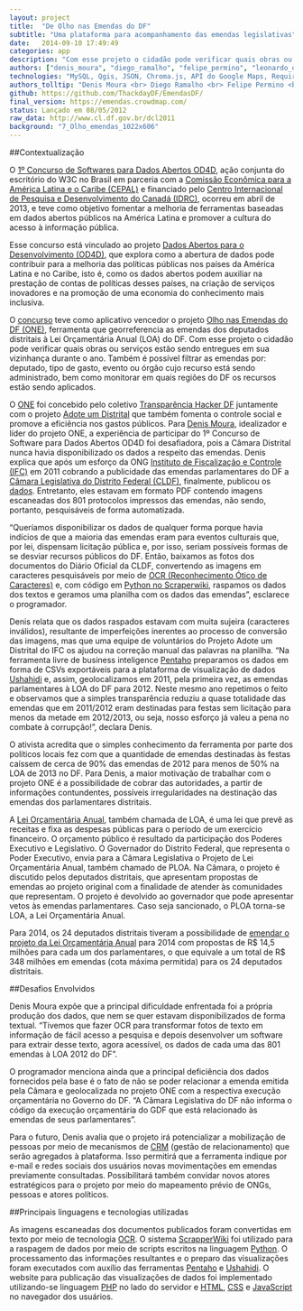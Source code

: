 ```yaml
---
layout: project
title:  "De Olho nas Emendas do DF"
subtitle: "Uma plataforma para acompanhamento das emendas legislativas"
date:   2014-09-10 17:49:49
categories: app
description: "Com esse projeto o cidadão pode verificar quais obras ou serviços estão sendo entregues em sua vizinhança durante o ano."
authors: ["denis_moura", "diego_ramalho", "felipe_permino", "leonardo_oliveira", "decko", "derushi_farias", "ricardo_poppi", "kai_mishima", "luis_silva", "marc_arnoldi"]
technologies: "MySQL, Qgis, JSON, Chroma.js, API do Google Maps, Require.js, Knockout"
authors_tolltip: "Denis Moura <br> Diego Ramalho <br> Felipe Permino <br> Leonardo Oliveira <br> André Filipe <br> Derushi Farias <br>	Ricardo Poppi <br> Kai Mishima <br> Luiz Carlos Silva <br> Marc Arnoldi"
github: https://github.com/ThackdayDF/EmendasDF/
final_version: https://emendas.crowdmap.com/
status: Lançado em 08/05/2012
raw_data: http://www.cl.df.gov.br/dcl2011
background: "7_Olho_emendas_1022x606"
---
```


##Contextualização

O [1º Concurso de Softwares para Dados Abertos OD4D](http://www.od4d.org/2013/06/26/resultado-do-1o-concurso-de-softwares-para-dados-abertos-od4d/), ação conjunta do escritório do W3C no Brasil em parceria com a [Comissão Econômica para a América Latina e o Caribe (CEPAL)](http://www.cepal.org/) e financiado pelo [Centro Internacional de Pesquisa e Desenvolvimento do Canadá (IDRC)](http://www.idrc.ca/EN/Pages/default.aspx), ocorreu em abril de 2013, e teve como objetivo fomentar a melhoria de ferramentas baseadas em dados abertos públicos na América Latina e promover a cultura do acesso à informação pública. 

Esse concurso está vinculado ao projeto [Dados Abertos para o Desenvolvimento (OD4D)](http://www.od4d.org/), que explora como a abertura de dados pode contribuir para a melhoria das políticas públicas nos países da América Latina e no Caribe, isto é, como os dados abertos podem auxiliar na prestação de contas de políticas desses países, na criação de serviços inovadores e na promoção de uma economia do conhecimento mais inclusiva. 

O [concurso](http://www.od4d.org/wp-content/uploads/2013/04/Concurso_de_Software1.pdf) teve como aplicativo vencedor o projeto [Olho nas Emendas do DF (ONE)](https://emendas.crowdmap.com/), ferramenta que georreferencia as emendas dos deputados distritais à Lei Orçamentária Anual (LOA) do DF. Com esse projeto o cidadão pode verificar quais obras ou serviços estão sendo entregues em sua vizinhança durante o ano. Também é possível filtrar as emendas por: deputado, tipo de gasto, evento ou órgão cujo recurso está sendo administrado, bem como monitorar em quais regiões do DF os recursos estão sendo aplicados. 

O [ONE](https://github.com/ThackdayDF/EmendasDF/) foi concebido pelo coletivo [Transparência Hacker DF](http://thackdaydf.com.br/) juntamente com o projeto [Adote um Distrital](http://www.adoteumdistrital.org.br/) que também fomenta o controle social e promove a eficiência nos gastos públicos. Para [Denis Moura](https://github.com/Demoulidor), idealizador e líder do projeto ONE, a experiência de participar do 1º Concurso de Software para Dados Abertos OD4D foi desafiadora, pois a Câmara Distrital nunca havia disponibilizado os dados a respeito das emendas. Denis explica que após um esforço da ONG [Instituto de Fiscalização e Controle (IFC)](http://www.adoteummunicipio.org.br/novo/) em 2011 cobrando a publicidade das emendas parlamentares do DF a [Câmara Legislativa do Distrito Federal (CLDF)](http://www.cl.df.gov.br/), finalmente, publicou os [dados](http://www.cl.df.gov.br/dcl2011). Entretanto, eles estavam em formato PDF contendo imagens escaneadas dos 801 protocolos impressos das emendas, não sendo, portanto, pesquisáveis de forma automatizada. 

“Queríamos disponibilizar os dados de qualquer forma porque havia indícios de que a maioria das emendas eram para eventos culturais que, por lei, dispensam licitação pública e, por isso, seriam possíveis formas de se desviar recursos públicos do DF. Então, baixamos as fotos dos documentos do Diário Oficial da CLDF, convertendo as imagens em caracteres pesquisáveis por meio de [OCR (Reconhecimento Ótico de Caracteres)](http://pt.wikipedia.org/wiki/Reconhecimento_ótico_de_caracteres) e, com código em [Python no Scraperwiki](https://classic.scraperwiki.com/scrapers/raspador_de_texto_das_emendas_parlamentares_do_df_/), raspamos os dados dos textos e geramos uma planilha com os dados das emendas”, esclarece o programador. 

Denis relata que os dados raspados estavam com muita sujeira (caracteres inválidos), resultante de imperfeições inerentes ao processo de conversão das imagens, mas que uma equipe de voluntários do Projeto Adote um Distrital do IFC os ajudou na correção manual das palavras na planilha. “Na ferramenta livre de business inteligence [Pentaho](http://www.pentaho.com/) preparamos os dados em forma de CSVs exportáveis para a plataforma de visualização de dados [Ushahidi](http://www.ushahidi.com/) e, assim, geolocalizamos em 2011, pela primeira vez, as emendas parlamentares à LOA do DF para 2012. Neste mesmo ano repetimos o feito e observamos que a simples transparência reduziu a quase totalidade das emendas que em 2011/2012 eram destinadas para festas sem licitação para menos da metade em 2012/2013, ou seja, nosso esforço já valeu a pena no combate à corrupção!”, declara Denis. 

O ativista acredita que o simples conhecimento da ferramenta por parte dos políticos locais fez com que a quantidade de emendas destinadas às festas caíssem de cerca de 90% das emendas de 2012 para menos de 50% na LOA de 2013 no DF. Para Denis, a maior motivação de trabalhar com o projeto ONE é a possibilidade de cobrar das autoridades, a partir de informações contundentes, possíveis irregularidades na destinação das emendas dos parlamentares distritais. 


A [Lei Orçamentária Anual](http://www.orcamentocidadao.df.gov.br/orcamento.php), também chamada de LOA, é uma lei que prevê as receitas e fixa as despesas públicas para o período de um exercício financeiro. O orçamento público é resultado da participação dos Poderes Executivo e Legislativo. O Governador do Distrito Federal, que representa o Poder Executivo, envia para a Câmara Legislativa o Projeto de Lei Orçamentária Anual, também chamado de PLOA. Na Câmara, o projeto é discutido pelos deputados distritais, que apresentam propostas de emendas ao projeto original com a finalidade de atender às comunidades que representam. O projeto é devolvido ao governador que pode apresentar vetos às emendas parlamentares. Caso seja sancionado, o PLOA torna-se LOA, a Lei Orçamentária Anual. 

Para 2014, os 24 deputados distritais tiveram a possibilidade de [emendar o projeto da Lei Orçamentária Anual](http://www.adoteumdistrital.org.br/_adote_vis.php?acao=visualizarnoticias&id_noticias=55) para 2014 com propostas de R$ 14,5 milhões para cada um dos parlamentares, o que equivale a um total de R$ 348 milhões em emendas (cota máxima permitida) para os 24 deputados distritais. 

##Desafios Envolvidos

Denis Moura expõe que a principal dificuldade enfrentada foi a própria produção dos dados, que nem se quer estavam disponibilizados de forma textual. “Tivemos que fazer OCR para transformar fotos de texto em informação de fácil acesso a pesquisa e depois desenvolver um software para extrair desse texto, agora acessível, os dados de cada uma das 801 emendas à LOA 2012 do DF”. 

O programador menciona ainda que a principal deficiência dos dados fornecidos pela base é o fato de não se poder relacionar a emenda emitida pela Câmara e geolocalizada no projeto ONE com a respectiva execução orçamentária no Governo do DF. “A Câmara Legislativa do DF não informa o código da execução orçamentária do GDF que está relacionado às emendas de seus parlamentares”. 

Para o futuro, Denis avalia que o projeto irá potencializar a mobilização de pessoas por meio de mecanismos de [CRM](http://pt.wikipedia.org/wiki/CRM) (gestão de relacionamento) que serão agregados à plataforma. Isso permitirá que a ferramenta indique por e-mail e redes sociais dos usuários novas movimentações em emendas previamente consultadas. Possibilitará também convidar novos atores estratégicos para o projeto por meio do mapeamento prévio de ONGs, pessoas e atores políticos.

##Principais linguagens e tecnologias utilizadas 

As imagens escaneadas dos documentos publicados foram convertidas em texto por meio de tecnologia [OCR](http://pt.wikipedia.org/wiki/Reconhecimento_ótico_de_caracteres). O sistema [ScrapperWiki](https://blog.scraperwiki.com/) foi utilizado para a raspagem de dados por meio de scripts escritos na linguagem [Python](http://www.python.org.br). O processamento das informações resultantes e o preparo das visualizações foram executados com auxílio das ferramentas [Pentaho](http://www.pentaho.com/) e [Ushahidi](http://www.ushahidi.com/). O website para publicação das visualizações de dados foi implementado utilizando-se linguagem [PHP](http://php.net/) no lado do servidor e [HTML](http://dev.w3.org/html5/html-author/), [CSS](http://www.w3.org/Style/CSS/Overview.en.html) e [JavaScript](http://www.crockford.com/javascript/javascript.html) no navegador dos usuários.


